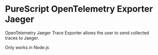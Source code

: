 # PureScript OpenTelemetry Exporter Jaeger

OpenTelemetry Jaeger Trace Exporter allows the user to send collected traces to Jaeger.

Only works in Node.js
